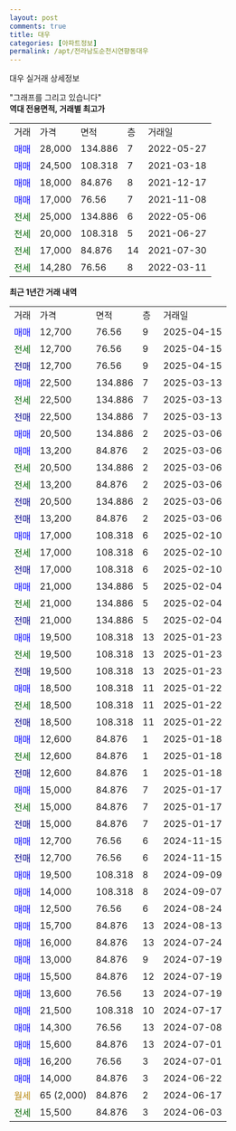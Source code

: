 ```yaml
---
layout: post
comments: true
title: 대우
categories: [아파트정보]
permalink: /apt/전라남도순천시연향동대우
---
```


대우 실거래 상세정보

<script type="text/javascript">
  google.charts.load('current', {'packages':['line', 'corechart']});
  google.charts.setOnLoadCallback(drawChart);

  function drawChart() {
    var data = new google.visualization.DataTable();
    data.addColumn('date', '거래일');
    data.addColumn('number', "매매");
    data.addColumn('number', "전세");
    data.addColumn('number', "전매");

    data.addRows([[new Date(Date.parse("2025-04-15")), 12700, null, null], [new Date(Date.parse("2025-04-15")), null, 12700, null], [new Date(Date.parse("2025-04-15")), null, null, 12700], [new Date(Date.parse("2025-03-13")), 22500, null, null], [new Date(Date.parse("2025-03-13")), null, 22500, null], [new Date(Date.parse("2025-03-13")), null, null, 22500], [new Date(Date.parse("2025-03-06")), 20500, null, null], [new Date(Date.parse("2025-03-06")), 13200, null, null], [new Date(Date.parse("2025-03-06")), null, 20500, null], [new Date(Date.parse("2025-03-06")), null, 13200, null], [new Date(Date.parse("2025-03-06")), null, null, 20500], [new Date(Date.parse("2025-03-06")), null, null, 13200], [new Date(Date.parse("2025-02-10")), 17000, null, null], [new Date(Date.parse("2025-02-10")), null, 17000, null], [new Date(Date.parse("2025-02-10")), null, null, 17000], [new Date(Date.parse("2025-02-04")), 21000, null, null], [new Date(Date.parse("2025-02-04")), null, 21000, null], [new Date(Date.parse("2025-02-04")), null, null, 21000], [new Date(Date.parse("2025-01-23")), 19500, null, null], [new Date(Date.parse("2025-01-23")), null, 19500, null], [new Date(Date.parse("2025-01-23")), null, null, 19500], [new Date(Date.parse("2025-01-22")), 18500, null, null], [new Date(Date.parse("2025-01-22")), null, 18500, null], [new Date(Date.parse("2025-01-22")), null, null, 18500], [new Date(Date.parse("2025-01-18")), 12600, null, null], [new Date(Date.parse("2025-01-18")), null, 12600, null], [new Date(Date.parse("2025-01-18")), null, null, 12600], [new Date(Date.parse("2025-01-17")), 15000, null, null], [new Date(Date.parse("2025-01-17")), null, 15000, null], [new Date(Date.parse("2025-01-17")), null, null, 15000], [new Date(Date.parse("2024-11-15")), 12700, null, null], [new Date(Date.parse("2024-11-15")), null, null, 12700], [new Date(Date.parse("2024-09-09")), 19500, null, null], [new Date(Date.parse("2024-09-07")), 14000, null, null], [new Date(Date.parse("2024-08-24")), 12500, null, null], [new Date(Date.parse("2024-08-13")), 15700, null, null], [new Date(Date.parse("2024-07-24")), 16000, null, null], [new Date(Date.parse("2024-07-19")), 13000, null, null], [new Date(Date.parse("2024-07-19")), 15500, null, null], [new Date(Date.parse("2024-07-19")), 13600, null, null], [new Date(Date.parse("2024-07-17")), 21500, null, null], [new Date(Date.parse("2024-07-08")), 14300, null, null], [new Date(Date.parse("2024-07-01")), 15600, null, null], [new Date(Date.parse("2024-07-01")), 16200, null, null], [new Date(Date.parse("2024-06-22")), 14000, null, null], [new Date(Date.parse("2024-06-17")), null, null, null], [new Date(Date.parse("2024-06-03")), null, 15500, null]]);

    var options = {
      hAxis: {
        format: 'yyyy/MM/dd'
      },    
      lineWidth: 0,
      pointsVisible: true,    
      title: '최근 1년간 유형별 실거래가 분포',
      legend: { position: 'bottom' }
    };

    var formatter = new google.visualization.NumberFormat({pattern:'###,###'} );
    formatter.format(data, 1);
    formatter.format(data, 2);
    
    setTimeout(function() {
        var chart = new google.visualization.LineChart(document.getElementById('columnchart_material'));
        chart.draw(data, (options));
        document.getElementById('loading').style.display = 'none';
    }, 200);
  }
</script>


<div id="loading" style="z-index:20; display: block; margin-left: 0px">"그래프를 그리고 있습니다"</div>
<div id="columnchart_material" style="width: 95%; margin-left: 0px; display: block"></div>
<!-- contents start -->
<b>역대 전용면적, 거래별 최고가</b>
<table class="sortable">
    <tr>
      <td>거래</td>
      <td>가격</td>
      <td>면적</td>
      <td>층</td>
      <td>거래일</td>
    </tr>
        <tr>
          <td><a style="color: blue">매매</a></td>
          <td>28,000</td>
          <td>134.886</td>
          <td>7</td>
          <td>2022-05-27</td>
        </tr>            <tr>
          <td><a style="color: blue">매매</a></td>
          <td>24,500</td>
          <td>108.318</td>
          <td>7</td>
          <td>2021-03-18</td>
        </tr>            <tr>
          <td><a style="color: blue">매매</a></td>
          <td>18,000</td>
          <td>84.876</td>
          <td>8</td>
          <td>2021-12-17</td>
        </tr>            <tr>
          <td><a style="color: blue">매매</a></td>
          <td>17,000</td>
          <td>76.56</td>
          <td>7</td>
          <td>2021-11-08</td>
        </tr>        
        <tr>
              <td><a style="color: darkgreen">전세</a></td>
              <td>25,000</td>
              <td>134.886</td>
              <td>6</td>
              <td>2022-05-06</td>
            </tr>            <tr>
              <td><a style="color: darkgreen">전세</a></td>
              <td>20,000</td>
              <td>108.318</td>
              <td>5</td>
              <td>2021-06-27</td>
            </tr>            <tr>
              <td><a style="color: darkgreen">전세</a></td>
              <td>17,000</td>
              <td>84.876</td>
              <td>14</td>
              <td>2021-07-30</td>
            </tr>            <tr>
              <td><a style="color: darkgreen">전세</a></td>
              <td>14,280</td>
              <td>76.56</td>
              <td>8</td>
              <td>2022-03-11</td>
            </tr>        
    
</table>

<b>최근 1년간 거래 내역</b>

<table class="sortable">
    <tr>
      <td>거래</td>
      <td>가격</td>
      <td>면적</td>
      <td>층</td>
      <td>거래일</td>
    </tr>
    <tr>
      <td><a style="color: blue">매매</a></td>
      <td>12,700</td>
      <td>76.56</td>
      <td>9</td>
      <td>2025-04-15</td>
    </tr>          <tr>
      <td><a style="color: darkgreen">전세</a></td>
      <td>12,700</td>
      <td>76.56</td>
      <td>9</td>
      <td>2025-04-15</td>
    </tr>          <tr>
      <td><a style="color: darkblue">전매</a></td>
      <td>12,700</td>
      <td>76.56</td>
      <td>9</td>
      <td>2025-04-15</td>
    </tr>          <tr>
      <td><a style="color: blue">매매</a></td>
      <td>22,500</td>
      <td>134.886</td>
      <td>7</td>
      <td>2025-03-13</td>
    </tr>          <tr>
      <td><a style="color: darkgreen">전세</a></td>
      <td>22,500</td>
      <td>134.886</td>
      <td>7</td>
      <td>2025-03-13</td>
    </tr>          <tr>
      <td><a style="color: darkblue">전매</a></td>
      <td>22,500</td>
      <td>134.886</td>
      <td>7</td>
      <td>2025-03-13</td>
    </tr>          <tr>
      <td><a style="color: blue">매매</a></td>
      <td>20,500</td>
      <td>134.886</td>
      <td>2</td>
      <td>2025-03-06</td>
    </tr>          <tr>
      <td><a style="color: blue">매매</a></td>
      <td>13,200</td>
      <td>84.876</td>
      <td>2</td>
      <td>2025-03-06</td>
    </tr>          <tr>
      <td><a style="color: darkgreen">전세</a></td>
      <td>20,500</td>
      <td>134.886</td>
      <td>2</td>
      <td>2025-03-06</td>
    </tr>          <tr>
      <td><a style="color: darkgreen">전세</a></td>
      <td>13,200</td>
      <td>84.876</td>
      <td>2</td>
      <td>2025-03-06</td>
    </tr>          <tr>
      <td><a style="color: darkblue">전매</a></td>
      <td>20,500</td>
      <td>134.886</td>
      <td>2</td>
      <td>2025-03-06</td>
    </tr>          <tr>
      <td><a style="color: darkblue">전매</a></td>
      <td>13,200</td>
      <td>84.876</td>
      <td>2</td>
      <td>2025-03-06</td>
    </tr>          <tr>
      <td><a style="color: blue">매매</a></td>
      <td>17,000</td>
      <td>108.318</td>
      <td>6</td>
      <td>2025-02-10</td>
    </tr>          <tr>
      <td><a style="color: darkgreen">전세</a></td>
      <td>17,000</td>
      <td>108.318</td>
      <td>6</td>
      <td>2025-02-10</td>
    </tr>          <tr>
      <td><a style="color: darkblue">전매</a></td>
      <td>17,000</td>
      <td>108.318</td>
      <td>6</td>
      <td>2025-02-10</td>
    </tr>          <tr>
      <td><a style="color: blue">매매</a></td>
      <td>21,000</td>
      <td>134.886</td>
      <td>5</td>
      <td>2025-02-04</td>
    </tr>          <tr>
      <td><a style="color: darkgreen">전세</a></td>
      <td>21,000</td>
      <td>134.886</td>
      <td>5</td>
      <td>2025-02-04</td>
    </tr>          <tr>
      <td><a style="color: darkblue">전매</a></td>
      <td>21,000</td>
      <td>134.886</td>
      <td>5</td>
      <td>2025-02-04</td>
    </tr>          <tr>
      <td><a style="color: blue">매매</a></td>
      <td>19,500</td>
      <td>108.318</td>
      <td>13</td>
      <td>2025-01-23</td>
    </tr>          <tr>
      <td><a style="color: darkgreen">전세</a></td>
      <td>19,500</td>
      <td>108.318</td>
      <td>13</td>
      <td>2025-01-23</td>
    </tr>          <tr>
      <td><a style="color: darkblue">전매</a></td>
      <td>19,500</td>
      <td>108.318</td>
      <td>13</td>
      <td>2025-01-23</td>
    </tr>          <tr>
      <td><a style="color: blue">매매</a></td>
      <td>18,500</td>
      <td>108.318</td>
      <td>11</td>
      <td>2025-01-22</td>
    </tr>          <tr>
      <td><a style="color: darkgreen">전세</a></td>
      <td>18,500</td>
      <td>108.318</td>
      <td>11</td>
      <td>2025-01-22</td>
    </tr>          <tr>
      <td><a style="color: darkblue">전매</a></td>
      <td>18,500</td>
      <td>108.318</td>
      <td>11</td>
      <td>2025-01-22</td>
    </tr>          <tr>
      <td><a style="color: blue">매매</a></td>
      <td>12,600</td>
      <td>84.876</td>
      <td>1</td>
      <td>2025-01-18</td>
    </tr>          <tr>
      <td><a style="color: darkgreen">전세</a></td>
      <td>12,600</td>
      <td>84.876</td>
      <td>1</td>
      <td>2025-01-18</td>
    </tr>          <tr>
      <td><a style="color: darkblue">전매</a></td>
      <td>12,600</td>
      <td>84.876</td>
      <td>1</td>
      <td>2025-01-18</td>
    </tr>          <tr>
      <td><a style="color: blue">매매</a></td>
      <td>15,000</td>
      <td>84.876</td>
      <td>7</td>
      <td>2025-01-17</td>
    </tr>          <tr>
      <td><a style="color: darkgreen">전세</a></td>
      <td>15,000</td>
      <td>84.876</td>
      <td>7</td>
      <td>2025-01-17</td>
    </tr>          <tr>
      <td><a style="color: darkblue">전매</a></td>
      <td>15,000</td>
      <td>84.876</td>
      <td>7</td>
      <td>2025-01-17</td>
    </tr>          <tr>
      <td><a style="color: blue">매매</a></td>
      <td>12,700</td>
      <td>76.56</td>
      <td>6</td>
      <td>2024-11-15</td>
    </tr>          <tr>
      <td><a style="color: darkblue">전매</a></td>
      <td>12,700</td>
      <td>76.56</td>
      <td>6</td>
      <td>2024-11-15</td>
    </tr>          <tr>
      <td><a style="color: blue">매매</a></td>
      <td>19,500</td>
      <td>108.318</td>
      <td>8</td>
      <td>2024-09-09</td>
    </tr>          <tr>
      <td><a style="color: blue">매매</a></td>
      <td>14,000</td>
      <td>108.318</td>
      <td>8</td>
      <td>2024-09-07</td>
    </tr>          <tr>
      <td><a style="color: blue">매매</a></td>
      <td>12,500</td>
      <td>76.56</td>
      <td>6</td>
      <td>2024-08-24</td>
    </tr>          <tr>
      <td><a style="color: blue">매매</a></td>
      <td>15,700</td>
      <td>84.876</td>
      <td>13</td>
      <td>2024-08-13</td>
    </tr>          <tr>
      <td><a style="color: blue">매매</a></td>
      <td>16,000</td>
      <td>84.876</td>
      <td>13</td>
      <td>2024-07-24</td>
    </tr>          <tr>
      <td><a style="color: blue">매매</a></td>
      <td>13,000</td>
      <td>84.876</td>
      <td>9</td>
      <td>2024-07-19</td>
    </tr>          <tr>
      <td><a style="color: blue">매매</a></td>
      <td>15,500</td>
      <td>84.876</td>
      <td>12</td>
      <td>2024-07-19</td>
    </tr>          <tr>
      <td><a style="color: blue">매매</a></td>
      <td>13,600</td>
      <td>76.56</td>
      <td>13</td>
      <td>2024-07-19</td>
    </tr>          <tr>
      <td><a style="color: blue">매매</a></td>
      <td>21,500</td>
      <td>108.318</td>
      <td>10</td>
      <td>2024-07-17</td>
    </tr>          <tr>
      <td><a style="color: blue">매매</a></td>
      <td>14,300</td>
      <td>76.56</td>
      <td>13</td>
      <td>2024-07-08</td>
    </tr>          <tr>
      <td><a style="color: blue">매매</a></td>
      <td>15,600</td>
      <td>84.876</td>
      <td>13</td>
      <td>2024-07-01</td>
    </tr>          <tr>
      <td><a style="color: blue">매매</a></td>
      <td>16,200</td>
      <td>76.56</td>
      <td>3</td>
      <td>2024-07-01</td>
    </tr>          <tr>
      <td><a style="color: blue">매매</a></td>
      <td>14,000</td>
      <td>84.876</td>
      <td>3</td>
      <td>2024-06-22</td>
    </tr>          <tr>
      <td><a style="color: darkgoldenrod">월세</a></td>
      <td>65 (2,000)</td>
      <td>84.876</td>
      <td>2</td>
      <td>2024-06-17</td>
    </tr>          <tr>
      <td><a style="color: darkgreen">전세</a></td>
      <td>15,500</td>
      <td>84.876</td>
      <td>3</td>
      <td>2024-06-03</td>
    </tr>      </table>
<!-- contents end -->    

